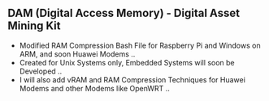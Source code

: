 ## DAM (Digital Access Memory) - Digital Asset Mining Kit

* Modified RAM Compression Bash File for Raspberry Pi and Windows on ARM, and soon Huawei Modems ..
* Created for Unix Systems only, Embedded Systems will soon be Developed ..
* I will also add vRAM and RAM Compression Techniques for Huawei Modems and other Modems like OpenWRT ..
